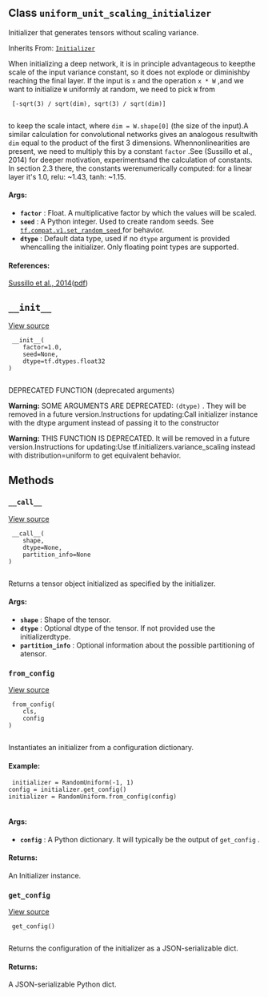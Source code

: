 

## Class  `uniform_unit_scaling_initializer` 
Initializer that generates tensors without scaling variance.

Inherits From: [ `Initializer` ](https://tensorflow.google.cn/api_docs/python/tf/compat/v1/keras/initializers/Initializer)

When initializing a deep network, it is in principle advantageous to keepthe scale of the input variance constant, so it does not explode or diminishby reaching the final layer. If the input is  `x`  and the operation  `x * W` ,and we want to initialize  `W`  uniformly at random, we need to pick  `W`  from

```
 [-sqrt(3) / sqrt(dim), sqrt(3) / sqrt(dim)]
 
```

to keep the scale intact, where  `dim = W.shape[0]`  (the size of the input).A similar calculation for convolutional networks gives an analogous resultwith  `dim`  equal to the product of the first 3 dimensions.  Whennonlinearities are present, we need to multiply this by a constant  `factor` .See (Sussillo et al., 2014) for deeper motivation, experimentsand the calculation of constants. In section 2.3 there, the constants werenumerically computed: for a linear layer it's 1.0, relu: ~1.43, tanh: ~1.15.

#### Args:
- **`factor`** : Float.  A multiplicative factor by which the values will be scaled.
- **`seed`** : A Python integer. Used to create random seeds. See[ `tf.compat.v1.set_random_seed` ](https://tensorflow.google.cn/api_docs/python/tf/compat/v1/set_random_seed) for behavior.
- **`dtype`** : Default data type, used if no  `dtype`  argument is provided whencalling the initializer. Only floating point types are supported.


#### References:
[Sussillo et al., 2014](https://arxiv.org/abs/1412.6558)([pdf](http://arxiv.org/pdf/1412.6558.pdf))

##  `__init__` 
[View source](https://github.com/tensorflow/tensorflow/blob/r2.0/tensorflow/python/ops/init_ops.py#L414-L423)

```
 __init__(
    factor=1.0,
    seed=None,
    dtype=tf.dtypes.float32
)
 
```

DEPRECATED FUNCTION (deprecated arguments)


**Warning:**  SOME ARGUMENTS ARE DEPRECATED:  `(dtype)` . They will be removed in a future version.Instructions for updating:Call initializer instance with the dtype argument instead of passing it to the constructor

**Warning:**  THIS FUNCTION IS DEPRECATED. It will be removed in a future version.Instructions for updating:Use tf.initializers.variance_scaling instead with distribution=uniform to get equivalent behavior.


## Methods


###  `__call__` 
[View source](https://github.com/tensorflow/tensorflow/blob/r2.0/tensorflow/python/ops/init_ops.py#L425-L442)

```
 __call__(
    shape,
    dtype=None,
    partition_info=None
)
 
```

Returns a tensor object initialized as specified by the initializer.

#### Args:
- **`shape`** : Shape of the tensor.
- **`dtype`** : Optional dtype of the tensor. If not provided use the initializerdtype.
- **`partition_info`** : Optional information about the possible partitioning of atensor.


###  `from_config` 
[View source](https://github.com/tensorflow/tensorflow/blob/r2.0/tensorflow/python/ops/init_ops.py#L78-L97)

```
 from_config(
    cls,
    config
)
 
```

Instantiates an initializer from a configuration dictionary.

#### Example:


```
 initializer = RandomUniform(-1, 1)
config = initializer.get_config()
initializer = RandomUniform.from_config(config)
 
```

#### Args:
- **`config`** : A Python dictionary. It will typically be the output of `get_config` .


#### Returns:
An Initializer instance.

###  `get_config` 
[View source](https://github.com/tensorflow/tensorflow/blob/r2.0/tensorflow/python/ops/init_ops.py#L444-L445)

```
 get_config()
 
```

Returns the configuration of the initializer as a JSON-serializable dict.

#### Returns:
A JSON-serializable Python dict.

